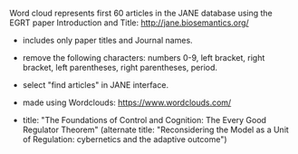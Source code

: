 Word cloud represents first 60 articles in the JANE database using the EGRT paper Introduction and Title: http://jane.biosemantics.org/

* includes only paper titles and Journal names.

* remove the following characters: numbers 0-9, left bracket, right bracket, left parentheses, right parentheses, period.

* select "find articles" in JANE interface.

* made using Wordclouds: https://www.wordclouds.com/

* title: "The Foundations of Control and Cognition: The Every Good Regulator Theorem" (alternate title: "Reconsidering the Model as a Unit of Regulation: cybernetics and the adaptive outcome")
	
